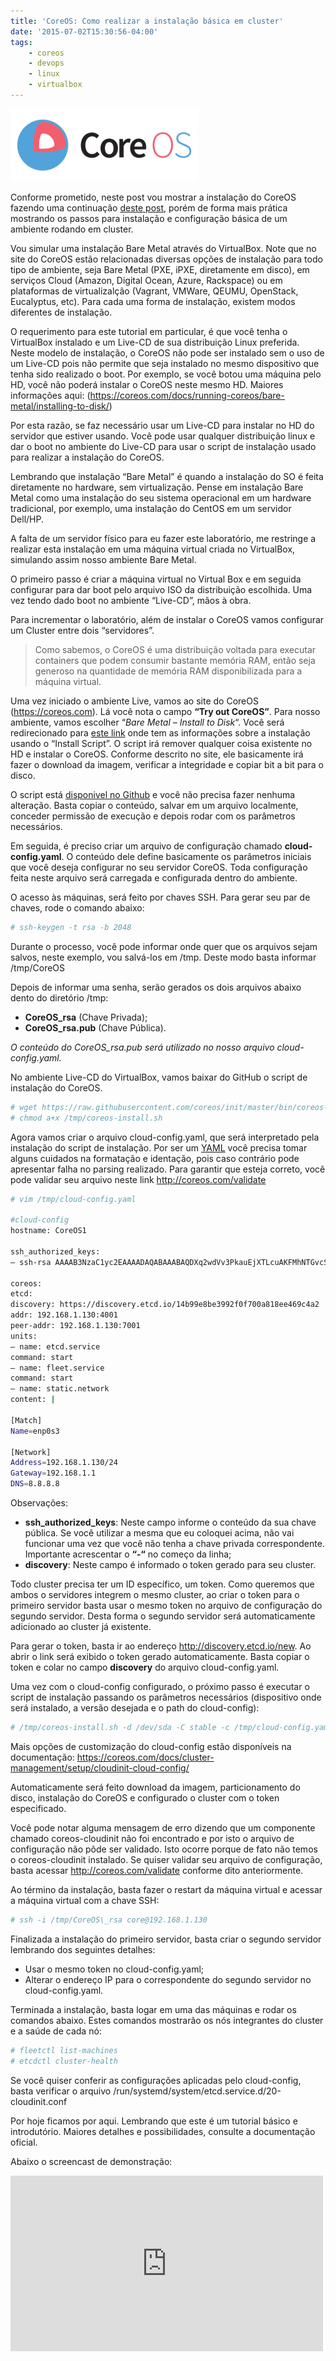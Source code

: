 ```yaml
---
title: 'CoreOS: Como realizar a instalação básica em cluster'
date: '2015-07-02T15:30:56-04:00'
tags:
    - coreos
    - devops
    - linux
    - virtualbox
---
```


[![coreos-logo](/wp-content/uploads/2015/05/coreos-logo-300x116.png)](/wp-content/uploads/2015/05/coreos-logo.png)

Conforme prometido, neste post vou mostrar a instalação do CoreOS fazendo uma continuação [deste post,](http://www.ricardomartins.com.br/coreos-o-que-e-e-como-funciona/) porém de forma mais prática mostrando os passos para instalação e configuração básica de um ambiente rodando em cluster.

Vou simular uma instalação Bare Metal através do VirtualBox. Note que no site do CoreOS estão relacionadas diversas opções de instalação para todo tipo de ambiente, seja Bare Metal (PXE, iPXE, diretamente em disco), em serviços Cloud (Amazon, Digital Ocean, Azure, Rackspace) ou em plataformas de virtualizalção (Vagrant, VMWare, QEUMU, OpenStack, Eucalyptus, etc). Para cada uma forma de instalação, existem modos diferentes de instalação.

O requerimento para este tutorial em particular, é que você tenha o VirtualBox instalado e um Live-CD de sua distribuição Linux preferida. Neste modelo de instalação, o CoreOS não pode ser instalado sem o uso de um Live-CD pois não permite que seja instalado no mesmo dispositivo que tenha sido realizado o boot. Por exemplo, se você botou uma máquina pelo HD, você não poderá instalar o CoreOS neste mesmo HD. Maiores informações aqui: (<https://coreos.com/docs/running-coreos/bare-metal/installing-to-disk/>)

Por esta razão, se faz necessário usar um Live-CD para instalar no HD do servidor que estiver usando. Você pode usar qualquer distribuição linux e dar o boot no ambiente do Live-CD para usar o script de instalação usado para realizar a instalação do CoreOS.

Lembrando que instalação “Bare Metal” é quando a instalação do SO é feita diretamente no hardware, sem virtualização. Pense em instalação Bare Metal como uma instalação do seu sistema operacional em um hardware tradicional, por exemplo, uma instalação do CentOS em um servidor Dell/HP.

A falta de um servidor físico para eu fazer este laboratório, me restringe a realizar esta instalação em uma máquina virtual criada no VirtualBox, simulando assim nosso ambiente Bare Metal.

O primeiro passo é criar a máquina virtual no Virtual Box e em seguida configurar para dar boot pelo arquivo ISO da distribuição escolhida. Uma vez tendo dado boot no ambiente “Live-CD”, mãos à obra.

Para incrementar o laboratório, além de instalar o CoreOS vamos configurar um Cluster entre dois “servidores”.

> Como sabemos, o CoreOS é uma distribuição voltada para executar containers que podem consumir bastante memória RAM, então seja generoso na quantidade de memória RAM disponibilizada para a máquina virtual.

Uma vez iniciado o ambiente Live, vamos ao site do CoreOS (<https://coreos.com>). Lá você nota o campo **“Try out CoreOS”**. Para nosso ambiente, vamos escolher “*Bare Metal – Install to Disk*“. Você será redirecionado para [este link](https://coreos.com/docs/running-coreos/bare-metal/installing-to-disk/) onde tem as informações sobre a instalação usando o “Install Script”. O script irá remover qualquer coisa existente no HD e instalar o CoreOS. Conforme descrito no site, ele basicamente irá fazer o download da imagem, verificar a integridade e copiar bit a bit para o disco.

O script está [disponivel no Github](https://raw.githubusercontent.com/coreos/init/master/bin/coreos-install) e você não precisa fazer nenhuma alteração. Basta copiar o conteúdo, salvar em um arquivo localmente, conceder permissão de execução e depois rodar com os parâmetros necessários.

Em seguida, é preciso criar um arquivo de configuração chamado **cloud-config.yaml**. O conteúdo dele define basicamente os parâmetros iniciais que você deseja configurar no seu servidor CoreOS. Toda configuração feita neste arquivo será carregada e configurada dentro do ambiente.

O acesso às máquinas, será feito por chaves SSH. Para gerar seu par de chaves, rode o comando abaixo:

```bash
# ssh-keygen -t rsa -b 2048  
```

Durante o processo, você pode informar onde quer que os arquivos sejam salvos, neste exemplo, vou salvá-los em /tmp. Deste modo basta informar /tmp/CoreOS

Depois de informar uma senha, serão gerados os dois arquivos abaixo dento do diretório /tmp:

- **CoreOS\_rsa** (Chave Privada);
- **CoreOS\_rsa.pub** (Chave Pública).

*O conteúdo do CoreOS\_rsa.pub será utilizado no nosso arquivo cloud-config.yaml.*

No ambiente Live-CD do VirtualBox, vamos baixar do GitHub o script de instalação do CoreOS.

```bash
# wget https://raw.githubusercontent.com/coreos/init/master/bin/coreos-install -O coreos-install.sh  
# chmod a+x /tmp/coreos-install.sh  
```

Agora vamos criar o arquivo cloud-config.yaml, que será interpretado pela instalação do script de instalação. Por ser um [YAML](https://pt.wikipedia.org/wiki/YAML) você precisa tomar alguns cuidados na formatação e identação, pois caso contrário pode apresentar falha no parsing realizado. Para garantir que esteja correto, você pode validar seu arquivo neste link <http://coreos.com/validate>

```bash
# vim /tmp/cloud-config.yaml

#cloud-config  
hostname: CoreOS1

ssh_authorized_keys:  
– ssh-rsa AAAAB3NzaC1yc2EAAAADAQABAAABAQDXq2wdVv3PkauEjXTLcuAKFMhNTGvcSa2ChbcJacgnhpfzRpq1epfvX/M5078e/VDl3IQpjEQeutCJY0idwbD7ft2fNSA8xETYMlirit9AAqIduVWHkK2SDA8Q1JMcuNCopV6+6VkGYDyHufWvHp+WN5yawr4h5m4FawYlY0X02twJjs2eMGd3rZLUbq6wzuX5Lym/AkXGF5eCKOIEc/6bAKzg57qcGdqNTbRXdM7DQO2CstxUFM9m8pYUyp4I5x8zy9rYd8kztpVrd3CLAyVs8u9Sb87Hpnuo8dfPQ9WfJ/v/DMlZOWOdQYqfn44jtHriQfi9/tWCHM/Fc+38Dwij ricardo@martins

coreos:  
etcd:  
discovery: https://discovery.etcd.io/14b99e8be3992f0f700a818ee469c4a2  
addr: 192.168.1.130:4001  
peer-addr: 192.168.1.130:7001  
units:  
– name: etcd.service  
command: start  
– name: fleet.service  
command: start  
– name: static.network  
content: |  

[Match]
Name=enp0s3

[Network]  
Address=192.168.1.130/24  
Gateway=192.168.1.1  
DNS=8.8.8.8  
```

Observações:

- **ssh_authorized_keys**: Neste campo informe o conteúdo da sua chave pública. Se você utilizar a mesma que eu coloquei acima, não vai funcionar uma vez que você não tenha a chave privada correspondente. Importante acrescentar o **“-“** no começo da linha;
- **discovery**: Neste campo é informado o token gerado para seu cluster.

Todo cluster precisa ter um ID específico, um token. Como queremos que ambos o servidores integrem o mesmo cluster, ao criar o token para o primeiro servidor basta usar o mesmo token no arquivo de configuração do segundo servidor. Desta forma o segundo servidor será automaticamente adicionado ao cluster já existente.

Para gerar o token, basta ir ao endereço <http://discovery.etcd.io/new>. Ao abrir o link será exibido o token gerado automaticamente. Basta copiar o token e colar no campo **discovery** do arquivo cloud-config.yaml.

Uma vez com o cloud-config configurado, o próximo passo é executar o script de instalação passando os parâmetros necessários (dispositivo onde será instalado, a versão desejada e o path do cloud-config):

```bash
# /tmp/coreos-install.sh -d /dev/sda -C stable -c /tmp/cloud-config.yaml  
```

Mais opções de customização do cloud-config estão disponíveis na documentação: <https://coreos.com/docs/cluster-management/setup/cloudinit-cloud-config/>

Automaticamente será feito download da imagem, particionamento do disco, instalação do CoreOS e configurado o cluster com o token especificado.

Você pode notar alguma mensagem de erro dizendo que um componente chamado coreos-cloudinit não foi encontrado e por isto o arquivo de configuração não pôde ser validado. Isto ocorre porque de fato não temos o coreos-cloudinit instalado. Se quiser validar seu arquivo de configuração, basta acessar <http://coreos.com/validate> conforme dito anteriormente.

Ao término da instalação, basta fazer o restart da máquina virtual e acessar a máquina virtual com a chave SSH:

```bash
# ssh -i /tmp/CoreOS\_rsa core@192.168.1.130  
```

Finalizada a instalação do primeiro servidor, basta criar o segundo servidor lembrando dos seguintes detalhes:

- Usar o mesmo token no cloud-config.yaml;
- Alterar o endereço IP para o correspondente do segundo servidor no cloud-config.yaml.

Terminada a instalação, basta logar em uma das máquinas e rodar os comandos abaixo. Estes comandos mostrarão os nós integrantes do cluster e a saúde de cada nó:

```bash
# fleetctl list-machines  
# etcdctl cluster-health  
```

Se você quiser conferir as configurações aplicadas pelo cloud-config, basta verificar o arquivo /run/systemd/system/etcd.service.d/20-cloudinit.conf

Por hoje ficamos por aqui. Lembrando que este é um tutorial básico e introdutório. Maiores detalhes e possibilidades, consulte a documentação oficial.

Abaixo o screencast de demonstração:

<iframe allowfullscreen="" frameborder="0" height="281" loading="lazy" src="https://www.youtube.com/embed/dEP31boZ9jU?feature=oembed" width="500"></iframe>
